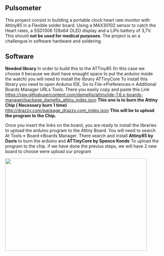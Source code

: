 ## Pulsometer
This proyect consist in building a portable clock heart rate monitor with Attiny85 in a Flexible solder board. Using a MAX30102 sensor to catch the Heart rates, a SSD1306 128x64 OLED display and a LiPo battery of 3,7V. This should **not be used for medical purposes**.
The project is an a challengue in software  hardware and soldering.

## Software
**Needed library**
In order to build this to the ATTiny85 (In this case we choose it because we dont have enaught space to put the arduino inside the watch) you will need to install the library ATTinyCore
To install this library you need to open Arduino IDE, Go to File->Preferences-> Additional Boards Manager URLs Tools. There you easily copy and paste this Link  
https://raw.githubusercontent.com/damellis/attiny/ide-1.6.x-boards-manager/package_damellis_attiny_index.json **This one is to burn the Attiny Chip ( Necessary burn 1 time)**
http://drazzy.com/package_drazzy.com_index.json **This will be to upload the program to the Chip.**

Once you insert the links on the board, you are ready to install the libraries to upload the arduino program to the Attiny Board. You will need to search At Tools-> Board->Boards Manager. There search and install **Attiny85 by Davis** to burn the arduino and **ATTinyCore by Spence Konde** To upload the program to the chip. if we have done the previus steps, we will have 2 new board to choose were upload our program 

 <img width="460" height="300" src="https://gyazo.com/706fa72be212934e64b18e192488baa1">

